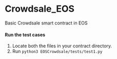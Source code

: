 # Crowdsale_EOS
Basic Crowdsale smart contract in EOS

#### Run the test cases
1. Locate both the files in your contract directory. 
2. Run ```python3 EOSCrowdsale/tests/test1.py```